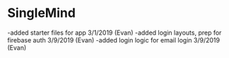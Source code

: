 # SingleMind

-added starter files for app 3/1/2019 (Evan)
-added login layouts, prep for firebase auth 3/9/2019 (Evan)
-added login logic for email login 3/9/2019 (Evan)
